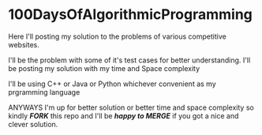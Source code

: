 # 100DaysOfAlgorithmicProgramming
Here I'll posting my solution to the problems of various competitive websites.

I'll be the problem with some of it's test cases for better understanding.
I'll be posting my solution with my time and Space complexity

I'll be using C++ or Java or Python whichever convenient as my prgramming language

ANYWAYS I'm up for better solution or better time and space complexity so kindly ***FORK*** this repo and 
I'll be ***happy to MERGE*** if you got a nice and clever solution.
